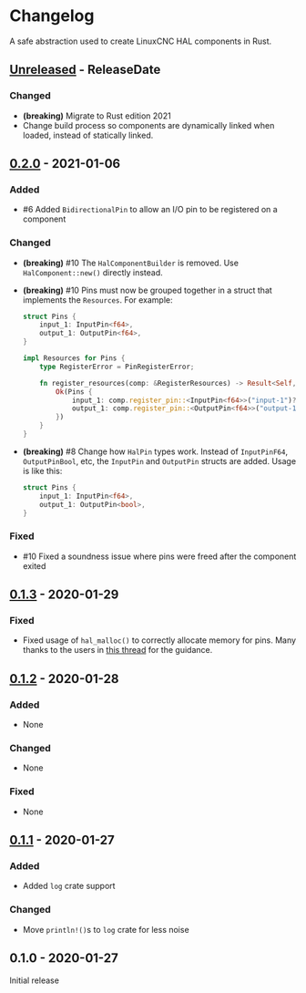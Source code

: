 # Changelog

A safe abstraction used to create LinuxCNC HAL components in Rust.

<!-- next-header -->

## [Unreleased] - ReleaseDate

### Changed

- **(breaking)** Migrate to Rust edition 2021
- Change build process so components are dynamically linked when loaded, instead of statically
  linked.

## [0.2.0] - 2021-01-06

### Added

- #6 Added `BidirectionalPin` to allow an I/O pin to be registered on a component

### Changed

- **(breaking)** #10 The `HalComponentBuilder` is removed. Use `HalComponent::new()` directly
  instead.
- **(breaking)** #10 Pins must now be grouped together in a struct that implements the `Resources`.
  For example:

  ```rust
  struct Pins {
      input_1: InputPin<f64>,
      output_1: OutputPin<f64>,
  }

  impl Resources for Pins {
      type RegisterError = PinRegisterError;

      fn register_resources(comp: &RegisterResources) -> Result<Self, Self::RegisterError> {
          Ok(Pins {
              input_1: comp.register_pin::<InputPin<f64>>("input-1")?,
              output_1: comp.register_pin::<OutputPin<f64>>("output-1")?,
          })
      }
  }
  ```

- **(breaking)** #8 Change how `HalPin` types work. Instead of `InputPinF64`, `OutputPinBool`, etc,
  the `InputPin` and `OutputPin` structs are added. Usage is like this:

  ```rust
  struct Pins {
      input_1: InputPin<f64>,
      output_1: OutputPin<bool>,
  }
  ```

### Fixed

- #10 Fixed a soundness issue where pins were freed after the component exited

## [0.1.3] - 2020-01-29

### Fixed

- Fixed usage of `hal_malloc()` to correctly allocate memory for pins. Many thanks to the users in
  [this thread](https://users.rust-lang.org/t/convert-mut-mut-f64-to-box-f64/37521) for the
  guidance.

## [0.1.2] - 2020-01-28

### Added

- None

### Changed

- None

### Fixed

- None

## [0.1.1] - 2020-01-27

### Added

- Added `log` crate support

### Changed

- Move `println!()`s to `log` crate for less noise

## 0.1.0 - 2020-01-27

Initial release

<!-- next-url -->

[unreleased]: https://github.com/jamwaffles/linuxcnc-hal-rs/compare/linuxcnc-hal-v0.2.0...HEAD
[0.2.0]:
  https://github.com/jamwaffles/linuxcnc-hal-rs/compare/linuxcnc-hal-v0.1.3...linuxcnc-hal-v0.2.0
[0.1.3]:
  https://github.com/jamwaffles/linuxcnc-hal-rs/compare/linuxcnc-hal-v0.1.2...linuxcnc-hal-v0.1.3
[0.1.2]:
  https://github.com/jamwaffles/linuxcnc-hal-rs/compare/linuxcnc-hal-v0.1.1...linuxcnc-hal-v0.1.2
[0.1.1]:
  https://github.com/jamwaffles/linuxcnc-hal-rs/compare/linuxcnc-hal-v0.1.0...linuxcnc-hal-v0.1.1
